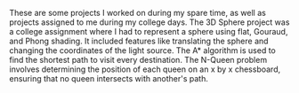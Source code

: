 These are some projects I worked on during my spare time, as well as projects assigned to me during my college days.
The 3D Sphere project was a college assignment where I had to represent a sphere using flat, Gouraud, and Phong shading. It included features like translating the sphere and changing the coordinates of the light source.
The A* algorithm is used to find the shortest path to visit every destination.
The N-Queen problem involves determining the position of each queen on an x by x chessboard, ensuring that no queen intersects with another's path.
